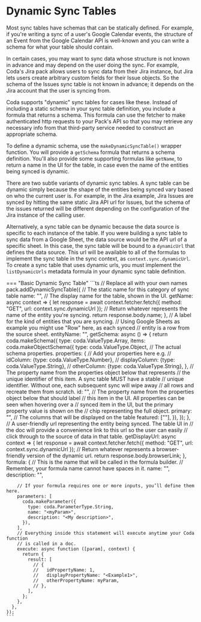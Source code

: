 # Dynamic Sync Tables

Most sync tables have schemas that can be statically defined. For example, if you're writing a sync of a user's Google Calendar events, the structure of an Event from the Google Calendar API is well-known and you can write a schema for what your table should contain.

In certain cases, you may want to sync data whose structure is not known in advance and may depend on the user doing the sync. For example, Coda's Jira pack allows users to sync data from their Jira instance, but Jira lets users create arbitrary custom fields for their Issue objects. So the schema of the Issues sync table is not known in advance; it depends on the Jira account that the user is syncing from.

Coda supports "dynamic" sync tables for cases like these. Instead of including a static schema in your sync table definition, you include a formula that returns a schema. This formula can use the fetcher to make authenticated http requests to your Pack's API so that you may retrieve any necessary info from that third-party service needed to construct an appropriate schema.

To define a dynamic schema, use the `makeDynamicSyncTable()` wrapper function. You will provide a `getSchema` formula that returns a schema definition. You'll also provide some supporting formulas like `getName`, to return a name in the UI for the table, in case even the name of the entities being synced is dynamic.

There are two subtle variants of dynamic sync tables. A sync table can be dynamic simply because the shape of the entities being synced vary based on who the current user is. For example, in the Jira example, Jira Issues are synced by hitting the same static Jira API url for Issues, but the schema of the issues returned will be different depending on the configuration of the Jira instance of the calling user.

Alternatively, a sync table can be dynamic because the data source is specific to each instance of the table. If you were building a sync table to sync data from a Google Sheet, the data source would be the API url of a specific sheet. In this case, the sync table will be bound to a `dynamicUrl` that defines the data source. This url will be available to all of the formulas to implement the sync table in the sync context, as `context.sync.dynamicUrl`. To create a sync table that uses dynamic urls, you must implement the `listDynamicUrls` metadata formula in your dynamic sync table definition.

=== "Basic Dynamic Sync Table"
    ```ts
    // Replace all <text> with your own names
    pack.addDynamicSyncTable({
      // The static name for this category of sync table
      name: "<MyDynamicSynctable>",
      // The display name for the table, shown in the UI.
      getName: async context => {
        let response = await context.fetcher.fetch({
          method: "GET",
          url: context.sync.dynamicUrl
        });
        // Return whatever represents the name of the entity you're syncing.
        return response.body.name;
      },
      // A label for the kind of entities that you are syncing.
      // Using Google Sheets as example you might use "Row" here, as each synced
      // entity is a row from the source sheet.
      entityName: "<RowName>",
      getSchema: async () => {
        return coda.makeSchema({
          type: coda.ValueType.Array,
          items: coda.makeObjectSchema({
            type: coda.ValueType.Object,
            // The actual schema properties.
            properties: {
              // Add your properties here e.g.
              // idColumn: {type: coda.ValueType.Number},
              // displayColumn: {type: coda.ValueType.String},
              // otherColumn: {type: coda.ValueType.String},
            },
            // The property name from the properties object below that represents
            // the unique identifier of this item. A sync table MUST have a stable
            // unique identifier. Without one, each subsequent sync will wipe away
            // all rows and recreate them from scratch.
            id: "<idColumn>",
            // The property name from the properties object below that should label
            // this item in the UI. All properties can be seen when hovering over a
            // synced item in the UI, but the primary property value is shown on the
            // chip representing the full object.
            primary: "<displayColumn>",
            // The columns that will be displayed on the table
            featured: ["<otherColumn>"],
          }),
        });
      },
      // A user-friendly url representing the entity being synced. The table UI in
      // the doc will provide a convenience link to this url so the user can easily
      // click through to the source of data in that table.
      getDisplayUrl: async context => {
        let response = await context.fetcher.fetch({
          method: "GET",
          url: context.sync.dynamicUrl
        });
        // Return whatever represents a browser-friendly version of the dynamic url.
        return response.body.browserLink;
      },
      formula: {
        // This is the name that will be called in the formula builder.
        // Remember, your formula name cannot have spaces in it.
        name: "<DynamicSyncTable>",
        description: "<Creates a dynamic sync table>",

        // If your formula requires one or more inputs, you’ll define them here.
        parameters: [
          coda.makeParameter({
            type: coda.ParameterType.String,
            name: "<myParam>",
            description: "<My description>",
          }),
        ],
        // Everything inside this statement will execute anytime your Coda function
        // is called in a doc.
        execute: async function ([param], context) {
          return {
            result: [
              // {
              //   idPropertyName: 1,
              //   displayPropertyName: "<Example1>",
              //   otherPropertyName: myParam,
              // },
            ],
          };
        },
      },
    });
    ```
